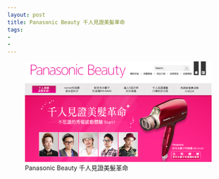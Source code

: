 ```yaml
---
layout: post
title: Panasonic Beauty 千人見證美髮革命
tags:
- 
- 
---
```


<figure>
	<a href="http://www.panasonicbeauty.com.tw/eh-na45/voice" target="_blank">
	<img src="/img/w2.png" alt="Panasonic Beauty 千人見證美髮革命"></a>
	<figcaption>Panasonic Beauty 千人見證美髮革命</figcaption>
</figure> 